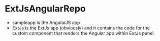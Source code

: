 # ExtJsAngularRepo
- sampleapp is the AngularJS app
- ExtJs is the ExtJs app (obviously) and it contains the code for the custom component that renders the Angular app within ExtJs panel.
